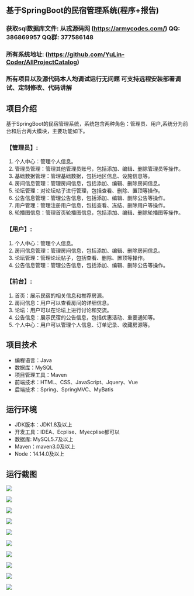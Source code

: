 ## 基于SpringBoot的民宿管理系统(程序+报告)

###  获取sql数据库文件: 从戎源码网 (https://armycodes.com/) QQ: 386869957 QQ群: 377586148
###  所有系统地址: (https://github.com/YuLin-Coder/AllProjectCatalog) 
###  所有项目以及源代码本人均调试运行无问题 可支持远程安装部署调试、定制修改、代码讲解

## 项目介绍
基于SpringBoot的民宿管理系统，系统包含两种角色：管理员、用户,系统分为前台和后台两大模块，主要功能如下。

### 【管理员】:
1. 个人中心：管理个人信息。
2. 管理员管理：管理其他管理员账号，包括添加、编辑、删除管理员等操作。
3. 基础数据管理：管理基础数据，包括地区信息、设施信息等。
4. 房间信息管理：管理房间信息，包括添加、编辑、删除房间信息。
5. 论坛管理：对论坛帖子进行管理，包括查看、删除、置顶等操作。
6. 公告信息管理：管理公告信息，包括添加、编辑、删除公告等操作。
7. 用户管理：管理注册用户信息，包括查看、冻结、删除用户等操作。
8. 轮播图信息：管理首页轮播图信息，包括添加、编辑、删除轮播图等操作。

### 【用户】:
1. 个人中心：管理个人信息。
2. 房间信息管理：管理房间信息，包括添加、编辑、删除房间信息。
3. 论坛管理：管理论坛帖子，包括查看、删除、置顶等操作。
4. 公告信息管理：管理公告信息，包括添加、编辑、删除公告等操作。

### 【前台】:
1. 首页：展示民宿的相关信息和推荐房源。
2. 房间信息：用户可以查看房间的详细信息。
3. 论坛：用户可以在论坛上进行讨论和交流。
4. 公告信息：展示民宿的公告信息，包括优惠活动、重要通知等。
5. 个人中心：用户可以管理个人信息、订单记录、收藏房源等。

## 项目技术
- 编程语言：Java
- 数据库：MySQL
- 项目管理工具：Maven
- 前端技术：HTML、CSS、JavaScript、Jquery、Vue
- 后端技术：Spring、SpringMVC、MyBatis

## 运行环境
- JDK版本：JDK1.8及以上
- 开发工具：IDEA、Ecplise、Myecplise都可以
- 数据库: MySQL5.7及以上
- Maven：maven3.0及以上
- Node：14.14.0及以上

## 运行截图
![](screenshot/1.png)

![](screenshot/2.png)

![](screenshot/3.png)

![](screenshot/4.png)

![](screenshot/5.png)

![](screenshot/6.png)

![](screenshot/7.png)

![](screenshot/8.png)

![](screenshot/9.png)

![](screenshot/10.png)